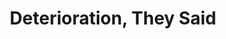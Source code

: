 ---
ee_id: '2144'
site: '1'
type: '2'
url: 2009-057-deterioration-they-said-exhibition-catalog
title: Deterioration, They Said
year: '2009'
display_year: '2009'
medium: Exhibition Catalog
dims: 11.5 x 8.5 x 0.75 inches
pitch: "​Group show catalog @ the Migros.&nbsp;"
ps: "<p>​This isn't specifically a catalog of mine, but of a group show at the Migros
  Museum w/ Ryan Trecartin, Paperrad and Co, and Shana Moulton. Anyway, its worth
  your time if u can find it.&nbsp;"
live_url:
related:
youtube:
related_code:
imgs: 2012-057-deterioration-they-said-full-database-ih.jpg
subheading: "(Exhibition Catalog)"
download:
add_credit:
add_credits:
commission:
layout: things-i-made
---